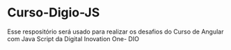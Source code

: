 # Curso-Digio-JS

Esse respositório será usado para realizar os desafios do Curso de Angular com Java Script da Digital Inovation One- DIO
